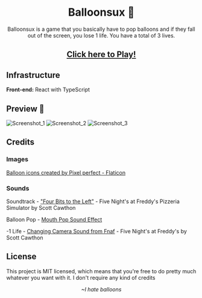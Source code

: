 <h1 align="center">Balloonsux 🎈</h1>
<p align="center">Balloonsux is a game that you basically have to pop balloons and if they fall out of the screen, you lose 1 life. You have a total of 3 lives.</p>
<h2 align="center"><a href="https://rachzy.github.io/balloonsux/" target="_blank">Click here to Play!</a></h2>

## Infrastructure
<p><b>Front-end:</b> React with TypeScript</p>

## Preview 📸
![Screenshot_1](https://user-images.githubusercontent.com/59806140/196541879-8d006554-b412-4fe5-9c5d-18f7b3a4d1da.png)
![Screenshot_2](https://user-images.githubusercontent.com/59806140/196541892-81d7ac7e-01aa-45ce-9f0a-81b8cfe6c1a7.png)
![Screenshot_3](https://user-images.githubusercontent.com/59806140/196541901-3baff22f-21b6-493e-92ae-45028d12c46d.png)

## Credits
### Images
<a href="https://www.flaticon.com/free-icons/balloon" title="balloon icons">Balloon icons created by Pixel perfect - Flaticon</a>

### Sounds
<p>Soundtrack - <a href="https://www.youtube.com/watch?v=NqCzFqKukPA">"Four Bits to the Left"</a> - Five Night's at Freddy's Pizzeria Simulator by Scott Cawthon</p>
<p>Balloon Pop - <a href="https://www.youtube.com/watch?v=V7smeTO9i2M">Mouth Pop Sound Effect</a></p>
<p>-1 Life - <a href="https://www.youtube.com/watch?v=pKTWFAtCoqY">Changing Camera Sound from Fnaf</a> - Five Night's at Freddy's by Scott Cawthon</p>

## License
This project is MIT licensed, which means that you're free to do pretty much whatever you want with it. I don't require any kind of credits

<p align="center"><i>~I hate balloons</i></p>
